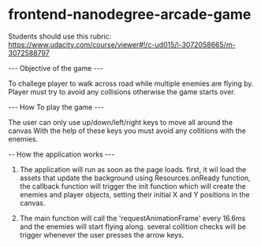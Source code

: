 frontend-nanodegree-arcade-game
===============================

Students should use this rubric: https://www.udacity.com/course/viewer#!/c-ud015/l-3072058665/m-3072588797

--- Objective of the game ---

To challege player to walk across road while multiple enemies are flying by.
Player must try to avoid any collisions otherwise the game starts over.

--- How To play the game ---

The user can only use up/down/left/right keys to move all around the canvas
With the help of these keys you must avoid any collitions with the enemies.


-- How the application works ---

1. The application will run as soon as the page loads.
   first, it wil load the assets that update the background using Resources.onReady function,
   the callback function will trigger the init function which will create the enemies and player objects,
   setting their initial X and Y positions in the canvas.

2. The main function will call the 'requestAnimationFrame' every 16.6ms and the enemies will start
   flying along. several collition checks will be trigger whenever the user presses the arrow keys.

